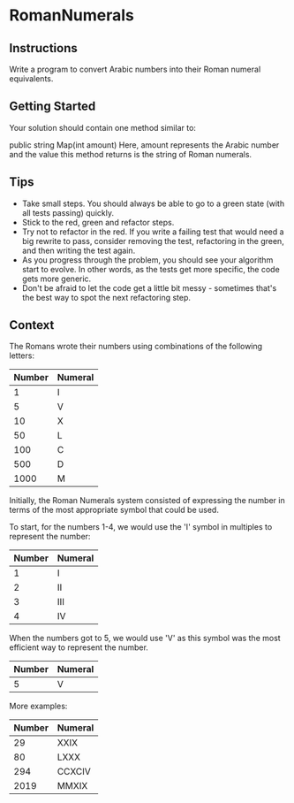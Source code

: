 # RomanNumerals

## Instructions

Write a program to convert Arabic numbers into their Roman numeral equivalents.

## Getting Started

Your solution should contain one method similar to:

public string Map(int amount)
Here, amount represents the Arabic number and the value this method returns is the string of Roman numerals.

## Tips

- Take small steps. You should always be able to go to a green state (with all tests passing) quickly.
- Stick to the red, green and refactor steps.
- Try not to refactor in the red. If you write a failing test that would need a big rewrite to pass, consider removing the test, refactoring in the green, and then writing the test again.
- As you progress through the problem, you should see your algorithm start to evolve. In other words, as the tests get more specific, the code gets more generic.
- Don't be afraid to let the code get a little bit messy - sometimes that's the best way to spot the next refactoring step.

## Context

The Romans wrote their numbers using combinations of the following letters:

|Number|Numeral|
|------|-------|
|1|I|
|5|V|
|10|X|
|50|L|
|100|C|
|500|D|
|1000|M|

Initially, the Roman Numerals system consisted of expressing the number in terms of the most appropriate symbol that could be used.

To start, for the numbers 1-4, we would use the 'I' symbol in multiples to represent the number:

|Number|Numeral|
|------|-------|
|1|I|
|2|II|
|3|III|
|4|IV|


When the numbers got to 5, we would use 'V' as this symbol was the most efficient way to represent the number.


|Number|Numeral|
|------|-------|
|5|V|

More examples:

|Number|Numeral|
|------|-------|
|29|XXIX|
|80|LXXX|
|294|CCXCIV|
|2019|MMXIX|
